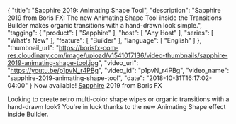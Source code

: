 {
  "title": "Sapphire 2019: Animating Shape Tool",
  "description": "Sapphire 2019 from Boris FX: The new Animating Shape Tool inside the Transitions Builder makes organic transitions with a hand-drawn look simple.",
  "tagging": {
    "product": [
      "Sapphire"
    ],
    "host": [
      "Any Host"
    ],
    "series": [
      "What's New"
    ],
    "feature": [
      "Builder"
    ],
    "language": [
      "English"
    ]
  },
  "thumbnail_url": "https://borisfx-com-res.cloudinary.com/image/upload/v1541017136/video-thumbnails/sapphire-2019-animating-shape-tool.jpg",
  "video_url": "https://youtu.be/p1pvN_r4PBg",
  "video_id": "p1pvN_r4PBg",
  "video_name": "sapphire-2019-animating-shape-tool",
  "date": "2018-10-31T16:17:02-04:00"
}
Now available! [Sapphire](/products/sapphire/ "Sapphire from Boris FX") 2019 from Boris FX

Looking to create retro multi-color shape wipes or organic transitions with a hand-drawn look? You're in luck thanks to the new Animating Shape effect inside Builder.
